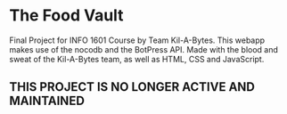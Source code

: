 # The Food Vault

Final Project for INFO 1601 Course by Team Kil-A-Bytes. This webapp makes use of the nocodb and the BotPress API. Made with the blood and sweat of the Kil-A-Bytes team, as well as HTML, CSS and JavaScript.

## THIS PROJECT IS NO LONGER ACTIVE AND MAINTAINED
